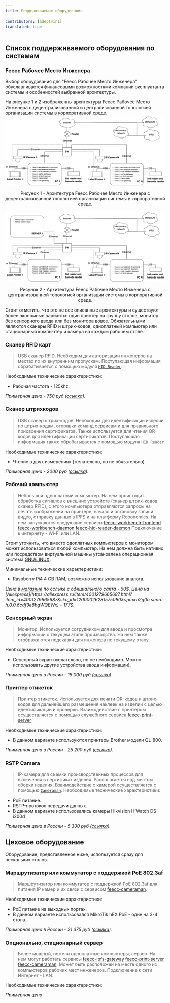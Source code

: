 ```yaml
---
title: Поддерживаемое оборудование
 
contributors: [adeptvin1]
translated: true
---
```

## Список поддерживаемого оборудования по системам
### Feecc Рабочее Место Инженера
Выбор оборудования для "Feecc Рабочее Место Инженера" обуславливается финансовыми возможностями компании эксплуатанта системы и особенностей выбранной архитектуры.

На рисунке 1 и 2 изображенны архитектуры Feecc Рабочее Место Инженера с децентрализованной и централизованной топологией организации системы в корпоративной среде.
![architec1](../images/feecc-system-architecture/picture1.png)

<p align="center">
Рисунок 1 - Архитектура Feecc Рабочее Место Инженера с децентрализованной топологией организации системы в корпоративной среде.
</p>

![architec2](../images/feecc-system-architecture/picture2.png)

<p align="center">
Рисунок 2 - Архитектура Feecc Рабочее Место Инженера с централизованной топологией организации системы в корпоративной среде.
</p>

Стоит отметить, что это не все описанные архитектуры и существуют более экономные варианты: один принтер на группу столов, монитор без сенсорного ввода или без монитора вовсе. Обязательными являются сканеры RFID и штрих-кодов, одноплатный компьютер или стационарный компьютер и камера на каждом рабочем столе. 

### **Сканер RFID карт**

> USB сканер RFID. Необходим для авторизации инженеров на местах по их внутренним пропускам. Поступающая информация
> обрабатывается с помощью модуля [`HID Reader`](./feecc-hid-reader-daemon.md).

Необходимые технические характеристики:

  - Рабочая частота - 125khz.

*Примерная цена - 750 руб ([ссылка](https://aliexpress.ru/item/1005003579675742.html?spm=a2g2w.productlist.0.0.190ad16cWCptVr&sku_id=12000026804509353)).*

### **Сканер штрихкодов**

> USB сканер штрих-кодов. Необходим для идентификации изделий по штрих-кодам, отправки команд сервисам и для правильного 
> присвоения сертификатов. Также используется для чтения QR-кодов для идентификации сертификатов. Поступающая информация
> также обрабатывается с помощью модуля `HID Reader`

Необходимые технические характеристики:

  - Чтение в двух измерениях (желательно, но не обязательно).

*Примерная цена - 2000 руб ([ссылка](https://aliexpress.ru/item/32902727438.html?spm=a2g2w.productlist.0.0.263d68c5fTwi8J&sku_id=10000009784771593)).*

### **Рабочий компьютер**

> Небольшой одноплатный компьютер. На нем происходит обработка сигналов с внешних устройств (сканер штрих-кодов, сканер 
> RFID), с этого компьютера отправляются запросы на печать изображений на принтере, начало и остановку записи видео, 
> отправку данных в IPFS и на платформу Robonomics. На нем запускаются следующие сервисы [feecc-workbench-frontend](https://github.com/Multi-Agent-io/feecc-workbench-frontend) [feecc-workbench-daemon](https://github.com/Multi-Agent-io/feecc-workbench-daemon) [feecc-hid-reader-daemon](https://github.com/Multi-Agent-io/feecc-hid-reader-daemon)
> Подключение к интернету - Wi-Fi или LAN.

Стоит уточнить, что вместо одоплатных компьютеров с монитором может использоваться любой компьютер. На нем должна быть
нативно или посредством виртуальной машины утсановлена операционная система [GNU/LINUX](https://www.gnu.org/).

Минимальные технические характеристики:

  - Raspberry Pi4 4 GB RAM, возможно использование аналога.

*Цена в [магазине](https://www.cytron.io/p-raspberry-pi-4-model-b-4gb) по сслыке с официального сайта - 60$. Цена на 
[Aliexpress](https://aliexpress.ru/item/4001279665687.html?item_id=4001279665687&sku_id=12000026281575080&spm=a2g0o.search.0.0.6cdf3e8bgWQEWx) - 177$.*

### **Сенсорный экран**

> Монитор. Используется сотрудником для ввода и просмотра информации о текущем этапе производства. На нем также
> отображаются подсказки для инженера по текущему этапу.

Необходимые технические характеристики:

  - Сенсорный экран (желательно, но не необходимо. Можно использовать другие устройства ввода информации).

*Примерная цена в России - 18 000 руб ([ссылка](https://www.dns-shop.ru/product/d2f9158c3ba43330/156-monitor-asus-vt168n-cernyj/)).*

### **Принтер этикеток**

> Принтер этикеток. Используется для печати QR-кодов и штрих-кодов для дальнейшего размещения наклеек на изделии с целью
> идентификации и проверки. Взаимодействие с принтером осуществляется с помощью служебного сервиса [feecc-print-server](https://github.com/Multi-Agent-io/feecc-print-server)

Необходимые технические характеристики:

  - В данном варианте используются принтеры Brother модели QL-800.

*Примерная цена в России - 25 200 руб ([ссылка](https://brother-printers.ru/product/printer-brother-ql-800-dlya-pechati-nakleek/)).*

### **RSTP Camera**

> IP-камера для съемки производственных процессов для включения в сертификат изделия. Располагается над местом сборки изделия.
> Взаимодействие с камерой осуществляется с помощью [`Cameraman`](./feecc-cameraman.md).
Необходимые технические характеристики:

  - PoE питание.
  - RSTP-протокол передачи данных.
  - В данном варианте использовались камеры Hikvision HiWatch DS-i200d

*Примерная цена в России - 5 300 руб ([ссылка](https://videoglaz.ru/ulichnye-ip-kamery/hiwatch/hiwatch-ds-i200d-28-mm)).*

## Цеховое оборудование 

Оборудование, представленное ниже, используется сразу для нескольких столов.

### **Маршрутизатор или коммутатор с поддержкой PoE 802.3af**

> Маршрутизатор или коммутатор с поддержкой PoE 802.3af для питания IP камер и их связи с сервисом [feecc-cameraman](https://github.com/Multi-Agent-io/feecc-cameraman). 

Необходимые технические характеристики:

  - PoE питание на выходных портах.
  - В данном варианте использовался MikroTik hEX PoE - один на 3-4 стола.

*Примерная цена в России - 21 375 руб ([ссылка](https://mikrotik.ru/katalog/katalog/hardware/switches/poe-switches/RB960PGS)).*

### **Опционально, стационарный сервер**

> Более мощный, нежели одноплатные компьютеры, сервер. На нем могут работать сервисы [feecc-ipfs-gateway](https://github.com/Multi-Agent-io/feecc-ipfs-gateway) [feecc-print-server](https://github.com/Multi-Agent-io/feecc-print-server) [feecc-cameraman](https://github.com/Multi-Agent-io/feecc-cameraman). Может быть расположен
> на месте одного из компьютеров рабочих мест инженеров. Подключение к сети Интернет - LAN.

Необходимые технические характеристики:

[//]: # (TODO: )

*Примерная цена*

[//]: # (TODO: )
